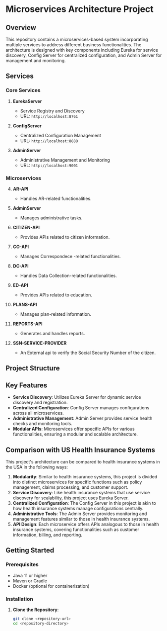 # Microservices Architecture Project

## Overview

This repository contains a microservices-based system incorporating multiple services to address different business functionalities. The architecture is designed with key components including Eureka for service discovery, Config Server for centralized configuration, and Admin Server for management and monitoring. 

## Services

### Core Services

1. **EurekaServer**
   - Service Registry and Discovery
   - URL: `http://localhost:8761`

2. **ConfigServer**
   - Centralized Configuration Management
   - URL: `http://localhost:8888`

3. **AdminServer**
   - Administrative Management and Monitoring
   - URL: `http://localhost:9001`

### Microservices

4. **AR-API**
   - Handles AR-related functionalities.

5. **AdminServer**
   - Manages administrative tasks.

6. **CITIZEN-API**
   - Provides APIs related to citizen information.

7. **CO-API**
   - Manages Correspondece -related functionalities.

8. **DC-API**
   - Handles Data Collection-related functionalities.

9. **ED-API**
   - Provides APIs related to education.

10. **PLANS-API**
    - Manages plan-related information.

11. **REPORTS-API**
    - Generates and handles reports.

12. **SSN-SERVICE-PROVIDER**
    - An External api to verify the Social Security Number of the citizen.

## Project Structure


## Key Features

- **Service Discovery**: Utilizes Eureka Server for dynamic service discovery and registration.
- **Centralized Configuration**: Config Server manages configurations across all microservices.
- **Administrative Management**: Admin Server provides service health checks and monitoring tools.
- **Modular APIs**: Microservices offer specific APIs for various functionalities, ensuring a modular and scalable architecture.

## Comparison with US Health Insurance Systems

This project's architecture can be compared to health insurance systems in the USA in the following ways:

1. **Modularity**: Similar to health insurance systems, this project is divided into distinct microservices for specific functions such as policy management, claims processing, and customer support.
2. **Service Discovery**: Like health insurance systems that use service discovery for scalability, this project uses Eureka Server.
3. **Centralized Configuration**: The Config Server in this project is akin to how health insurance systems manage configurations centrally.
4. **Administrative Tools**: The Admin Server provides monitoring and management features similar to those in health insurance systems.
5. **API Design**: Each microservice offers APIs analogous to those in health insurance systems, covering functionalities such as customer information, billing, and reporting.

## Getting Started

### Prerequisites

- Java 11 or higher
- Maven or Gradle
- Docker (optional for containerization)

### Installation

1. **Clone the Repository**:
   ```bash
   git clone <repository-url>
   cd <repository-directory>
